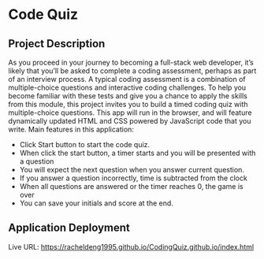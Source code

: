# Code Quiz

## Project Description
As you proceed in your journey to becoming a full-stack web developer, it’s likely that you’ll be asked to complete a coding assessment, perhaps as part of an interview process. A typical coding assessment is a combination of multiple-choice questions and interactive coding challenges. To help you become familiar with these tests and give you a chance to apply the skills from this module, this project invites you to build a timed coding quiz with multiple-choice questions. This app will run in the browser, and will feature dynamically updated HTML and CSS powered by JavaScript code that you write.
Main features in this application:
* Click Start button to start the code quiz.
* When click the start button, a timer starts and you will be presented with a question
* You will expect the next question when you answer current question.
* If you answer a question incorrectly, time is subtracted from the clock
* When all questions are answered or the timer reaches 0, the game is over
* You can save your initials and score at the end.

## Application Deployment
Live URL: https://racheldeng1995.github.io/CodingQuiz.github.io/index.html
